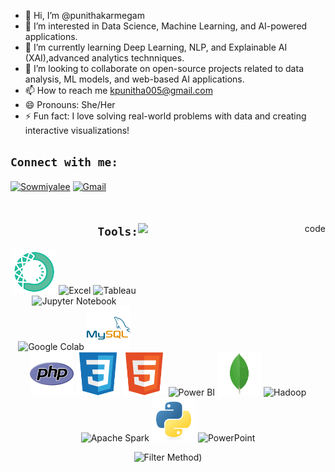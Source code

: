 - 👋 Hi, I’m @punithakarmegam
- 👀 I’m interested in Data Science, Machine Learning, and AI-powered applications.
- 🌱 I’m currently learning Deep Learning, NLP, and Explainable AI (XAI),advanced analytics technniques.
- 💞️ I’m looking to collaborate on open-source projects related to data analysis, ML models, and web-based AI applications.
- 📫 How to reach me kpunitha005@gmail.com
- 😄 Pronouns: She/Her
- ⚡ Fun fact: I love solving real-world problems with data and creating interactive visualizations!

## `Connect with me:`
<p align="left">
<a href="https://www.linkedin.com/in/punitha-k-6b8393100/" target="blank"><img align="center" src="https://img.icons8.com/color/344/linkedin-circled--v1.png" alt="Sowmiyalee" height="60" width="60" /></a>
<a href="mailto:kpunitha005@gmail.com" target="blank"><img align="center" src="https://raw.githubusercontent.com/BEPb/BEPb/master/assets/gmail.svg" alt="Gmail" height="50" width="50" /></a>
</p>
<div style="position: relative; text-align: right; margin-top: 50px;">
<img align="right" alt="code"  height="200" width="300" src = "https://media.tenor.com/2SeTinGEKNQAAAAd/codelikeagirl.gif">

</p>

## `Tools:`

<div align="center">
  <img alt="Anaconda" height="70" src="https://raw.githubusercontent.com/habc0d3r/images-repo/master/icons8-anaconda.svg" />
  <img alt="Excel" height="60" src="https://d3j0t7vrtr92dk.cloudfront.net/stembakuniversity/1616519913_png-clipart-microsoft-excel-computer-icons-microsoft-template-angle-removebg-preview.png" />
  <img src="https://user-images.githubusercontent.com/94888819/179531328-610ccc8c-11cc-40cf-82dc-5902d473b7e1.png" alt="Tableau" width="90" height="90"/> 
  <img alt="Jupyter Notebook" src="https://user-images.githubusercontent.com/94888819/179537708-2241ab23-8c86-40c6-8fa9-f3979be75ade.png" width="70" height="70"/>
  <img src="https://user-images.githubusercontent.com/94888819/179532814-fa9beb8f-0fd6-4160-8d47-650af59c58a1.png" alt="Google Colab" width="70" height="70"/>
  <img src="https://raw.githubusercontent.com/devicons/devicon/master/icons/mysql/mysql-original-wordmark.svg" alt="MySQL" width="70" height="70"/>
  <img src="https://raw.githubusercontent.com/devicons/devicon/master/icons/php/php-original.svg" alt="PHP" width="70" height="70"/> 
  <img src="https://raw.githubusercontent.com/devicons/devicon/master/icons/css3/css3-original.svg" alt="CSS" width="70" height="70"/> 
  <img src="https://raw.githubusercontent.com/devicons/devicon/master/icons/html5/html5-original.svg" alt="HTML" width="70" height="70"/> 
  <img src="https://upload.wikimedia.org/wikipedia/commons/c/cf/New_Power_BI_Logo.svg" alt="Power BI" width="70" height="70"/> 
  <img src="https://raw.githubusercontent.com/devicons/devicon/master/icons/mongodb/mongodb-original.svg" alt="MongoDB" width="70" height="70"/> 
  <img src="https://upload.wikimedia.org/wikipedia/commons/0/0e/Hadoop_logo.svg" alt="Hadoop" width="70" height="70"/>
  <img src="https://upload.wikimedia.org/wikipedia/commons/f/f3/Apache_Spark_logo.svg" alt="Apache Spark" width="70" height="70"/> 
  <img src="https://raw.githubusercontent.com/devicons/devicon/master/icons/python/python-original.svg" alt="Python" width="70" height="70"/> 
  <img src="https://user-images.githubusercontent.com/94888819/179538709-781ca826-4b36-42e7-aeda-ad6b07e719ea.png" alt="PowerPoint" width="70" height="70" />

</p>

![Filter Method](https://miro.medium.com/v2/resize:fit:1400/1*mY7-_HseAw99fBS9Cb3tSw.gif))

<!---
punithakarmegam/punithakarmegam is a ✨ special ✨ repository because its `README.md` (this file) appears on your GitHub profile.
You can click the Preview link to take a look at your changes.
--->
